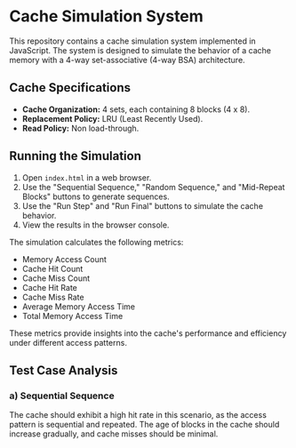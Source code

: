 # Cache Simulation System
This repository contains a cache simulation system implemented in JavaScript. The system is designed to simulate the behavior of a cache memory with a 4-way set-associative (4-way BSA) architecture.

## Cache Specifications

- **Cache Organization:** 4 sets, each containing 8 blocks (4 x 8).
- **Replacement Policy:** LRU (Least Recently Used).
- **Read Policy:** Non load-through.

## Running the Simulation

1. Open `index.html` in a web browser.
2. Use the "Sequential Sequence," "Random Sequence," and "Mid-Repeat Blocks" buttons to generate sequences.
3. Use the "Run Step" and "Run Final" buttons to simulate the cache behavior.
4. View the results in the browser console.

The simulation calculates the following metrics:

- Memory Access Count
- Cache Hit Count
- Cache Miss Count
- Cache Hit Rate
- Cache Miss Rate
- Average Memory Access Time
- Total Memory Access Time

These metrics provide insights into the cache's performance and efficiency under different access patterns.

## Test Case Analysis

### a) Sequential Sequence

The cache should exhibit a high hit rate in this scenario, as the access pattern is sequential and repeated. The age of blocks in the cache should increase gradually, and cache misses should be minimal.

